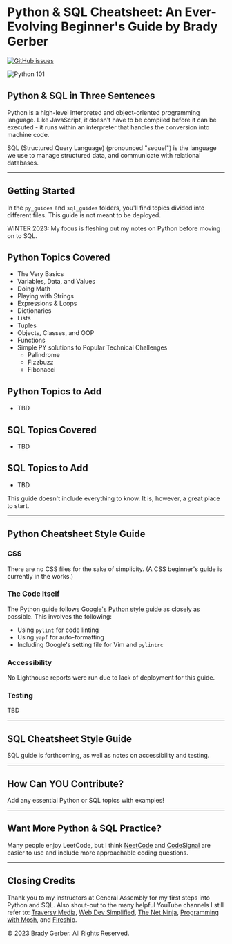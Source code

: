 # Python & SQL Cheatsheet: An Ever-Evolving Beginner's Guide by Brady Gerber

[![GitHub issues](https://img.shields.io/github/issues/bg-write/python-sql-cheatsheet?style=flat-square)](https://github.com/bg-write/python-sql-cheatsheet/issues)

![Python 101](https://doodleipsum.com/700?bg=825DEB&i=4dd5fd75c6118b7161fca2ffd991842a)

## Python & SQL in Three Sentences

Python is a high-level interpreted and object-oriented programming language. Like JavaScript, it doesn't have to be compiled before it can be executed - it runs within an interpreter that handles the conversion into machine code.

SQL (Structured Query Language) (pronounced "sequel") is the language we use to manage structured data, and communicate with relational databases.

---

## Getting Started

In the `py_guides` and `sql_guides` folders, you'll find topics divided into different files. This guide is not meant to be deployed.

WINTER 2023: My focus is fleshing out my notes on Python before moving on to SQL.

## Python Topics Covered

- The Very Basics
- Variables, Data, and Values
- Doing Math
- Playing with Strings
- Expressions & Loops
- Dictionaries
- Lists
- Tuples
- Objects, Classes, and OOP
- Functions
- Simple PY solutions to Popular Technical Challenges
  - Palindrome
  - Fizzbuzz
  - Fibonacci

## Python Topics to Add

- TBD

## SQL Topics Covered

- TBD

## SQL Topics to Add

- TBD

This guide doesn't include everything to know. It is, however, a great place to start.

---

## Python Cheatsheet Style Guide

### CSS

There are no CSS files for the sake of simplicity. (A CSS beginner's guide is currently in the works.)

### The Code Itself

The Python guide follows [Google's Python style guide](https://google.github.io/styleguide/pyguide.html) as closely as possible. This involves the following:

- Using `pylint` for code linting
- Using `yapf` for auto-formatting
- Including Google's setting file for Vim and `pylintrc`

### Accessibility

No Lighthouse reports were run due to lack of deployment for this guide.

### Testing

TBD

---

## SQL Cheatsheet Style Guide

SQL guide is forthcoming, as well as notes on accessibility and testing.

---

## How Can YOU Contribute?

Add any essential Python or SQL topics with examples!

---

## Want More Python & SQL Practice?

Many people enjoy LeetCode, but I think [NeetCode](https://neetcode.io/) and [CodeSignal](https://codesignal.com/) are easier to use and include more approachable coding questions.

---

## Closing Credits

Thank you to my instructors at General Assembly for my first steps into Python and SQL. Also shout-out to the many helpful YouTube channels I still refer to: [Traversy Media](https://www.youtube.com/c/TraversyMedia), [Web Dev Simplified](https://www.youtube.com/c/WebDevSimplified), [The Net Ninja](https://www.youtube.com/c/TheNetNinja), [Programming with Mosh](https://www.youtube.com/c/programmingwithmosh), and [Fireship](https://www.youtube.com/watch?v=DHjqpvDnNGE).

© 2023 Brady Gerber. All Rights Reserved.
